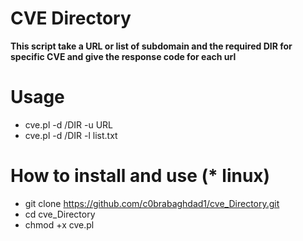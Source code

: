 # CVE Directory
**This script take a URL or list of subdomain and the required DIR for specific CVE and give the response code for each url**



# Usage
* cve.pl -d /DIR -u URL
* cve.pl -d /DIR  -l list.txt

# How to install and use (* linux)
* git clone https://github.com/c0brabaghdad1/cve_Directory.git
* cd  cve_Directory 
* chmod +x cve.pl

